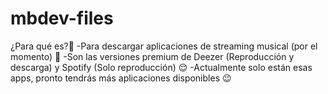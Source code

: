 # mbdev-files

¿Para qué es?🤔
-Para descargar aplicaciones de streaming musical (por el momento) 👀
-Son las versiones premium de Deezer (Reproducción y descarga) y Spotify (Solo reproducción) 😌
-Actualmente solo están esas apps, pronto tendrás más aplicaciones disponibles 😉
